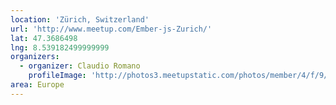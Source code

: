 ```yaml
---
location: 'Zürich, Switzerland'
url: 'http://www.meetup.com/Ember-js-Zurich/'
lat: 47.3686498
lng: 8.539182499999999
organizers:
  - organizer: Claudio Romano
    profileImage: 'http://photos3.meetupstatic.com/photos/member/4/f/9/8/thumb_241760376.jpeg'
area: Europe
---
```

